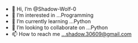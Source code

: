 - 👋 Hi, I’m @Shadow-Wolf-0
- 👀 I’m interested in ...Programming
- 🌱 I’m currently learning ...Python
- 💞️ I’m looking to collaborate on ...Python
- 📫 How to reach me ...shadow.30609@gmail.com

<!---
Shadow-Wolf-0/Shadow-Wolf-0 is a ✨ special ✨ repository because its `README.md` (this file) appears on your GitHub profile.
You can click the Preview link to take a look at your changes.
--->
